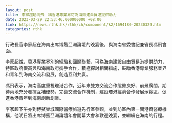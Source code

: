 ```yaml
---
layout: post
title: 李家超晤馮飛　稱香港專業界可為海南建自貿港提供助力
date: 2023-03-29 22:53:46.000000000 +08:00
link: https://news.rthk.hk/rthk/ch/component/k2/1694180-20230329.htm
categories: rthk
---
```


行政長官李家超在海南出席博鰲亞洲論壇的晚宴後，與海南省委書記兼省長馮飛會面。

李家超說，香港專業界別的經驗和國際聯繫，可為海南建設自由貿易港提供助力，特區政府很高興和海南政府攜手合作，積極探討相關措施，鼓勵香港專業服務業界和青年到海南交流和發展，創造互利共贏。

馮飛表示，海南高度重視瓊港合作，近年來雙方交流合作態勢良好、前景廣闊，期待兩地充分發揮互補優勢，完善交流合作機制，建設瓊港經濟合作發展示範區，促進香港青年到海南創新創業。

李家超下午亦到博鰲樂城國際醫療旅遊先行區參觀，並到訪區內第一間港資醫療機構，他明日將出席博鰲亞洲論壇年會開幕大會和歡迎晚宴，並繼續在海南的行程。
